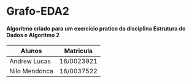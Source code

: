 # Grafo-EDA2

<h4>Algoritmo criado para um exercicio pratico da disciplina Estrutura de Dados e Algoritmo 2</h4>


Alunos 		| Matricula
---------------	| ------
Andrew Lucas   	| 16/0023921
Nilo Mendonca 	| 16/0037522

